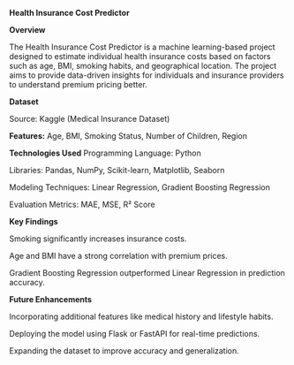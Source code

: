 **Health Insurance Cost Predictor**

**Overview**

The Health Insurance Cost Predictor is a machine learning-based project designed to estimate individual health insurance costs based on factors such as age, BMI, smoking habits, and geographical location. The project aims to provide data-driven insights for individuals and insurance providers to understand premium pricing better.

**Dataset**

Source: Kaggle (Medical Insurance Dataset)

**Features:** Age, BMI, Smoking Status, Number of Children, Region

**Technologies Used**
Programming Language: Python

Libraries: Pandas, NumPy, Scikit-learn, Matplotlib, Seaborn

Modeling Techniques: Linear Regression, Gradient Boosting Regression

Evaluation Metrics: MAE, MSE, R² Score

**Key Findings**

Smoking significantly increases insurance costs.

Age and BMI have a strong correlation with premium prices.

Gradient Boosting Regression outperformed Linear Regression in prediction accuracy.

**Future Enhancements**

Incorporating additional features like medical history and lifestyle habits.

Deploying the model using Flask or FastAPI for real-time predictions.

Expanding the dataset to improve accuracy and generalization.
